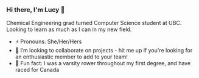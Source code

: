 ### Hi there, I'm Lucy 👋

Chemical Engineering grad turned Computer Science student at UBC. Looking to learn as much as I can in my new field.

- ⚡ Pronouns: She/Her/Hers
- 👯 I’m looking to collaborate on projects - hit me up if you're looking for an enthusiastic member to add to your team!
- :maple_leaf: Fun fact: I was a varsity rower throughout my first degree, and have raced for Canada


<!--
**lucykvs/lucykvs** is a ✨ _special_ ✨ repository because its `README.md` (this file) appears on your GitHub profile.

Here are some ideas to get you started:

- 🔭 I’m currently working on ...
- 🌱 I’m currently learning ...
- 👯 I’m looking to collaborate on ...
- 🤔 I’m looking for help with ...
- 💬 Ask me about ...
- 📫 How to reach me: ...
- 😄 Pronouns: ...
- ⚡ Fun fact: ...
-->
